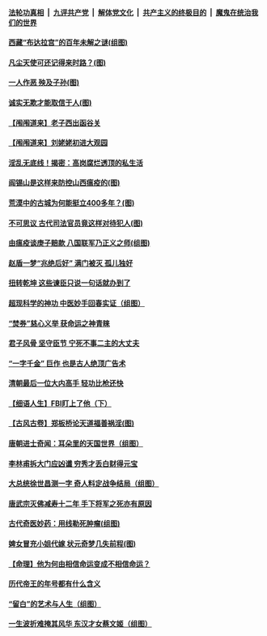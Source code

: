 

####  [法轮功真相](../../../../basic/blob/master/README.md?t=05151002) &nbsp;|&nbsp; [九评共产党](../../../../9ping.md/blob/master/README.md?t=05151002) &nbsp;|&nbsp; [解体党文化](../../../../jtdwh.md/blob/master/README.md?t=05151002)  &nbsp;|&nbsp; [共产主义的终极目的](../../../../gczydzjmd.md/blob/master/README.md?t=05151002) &nbsp;|&nbsp; [魔鬼在统治我们的世界](../../../../mgztzwmdsj.md/blob/master/README.md?t=05151002) 

#### [西藏“布达拉宫”的百年未解之谜(组图)](../pages/prog647/a102846785.md?t=05151002) 

#### [凡尘天使可还记得来时路？(图)](../pages/prog647/a102846751.md?t=05151002) 

#### [一人作恶 殃及子孙(图)](../pages/prog647/a102845847.md?t=05151002) 

#### [诚实无欺才能取信于人(图)](../pages/prog647/a102845840.md?t=05151002) 

#### [【闱闱道来】老子西出函谷关](../pages/prog647/a102845689.md?t=05151002) 

#### [【闱闱道来】刘姥姥初进大观园](../pages/prog647/a102844885.md?t=05151002) 

#### [淫乱无底线！揭密：高岗腐烂透顶的私生活](../pages/prog647/a102844883.md?t=05151002) 

#### [阎锡山是这样来防控山西瘟疫的(图)](../pages/prog647/a102844720.md?t=05151002) 

#### [荒漠中的古城为何能挺立400多年？(图)](../pages/prog647/a102844716.md?t=05151002) 

#### [不可思议 古代司法官员竟这样对待犯人(图)](../pages/prog647/a102843809.md?t=05151002) 

#### [由瘟疫谈庚子赔款 八国联军乃正义之师(组图)](../pages/prog647/a102843802.md?t=05151002) 

#### [赵盾一梦“兆绝后好” 满门被灭 孤儿独好](../pages/prog647/a102842405.md?t=05151002) 

#### [扭转乾坤 这些谏臣只说一句话就办到了](../pages/prog647/a102842362.md?t=05151002) 

#### [超现科学的神功 中医妙手回春实证（组图）](../pages/prog647/a102841568.md?t=05151002) 

#### [“焚券”慈心义举 获命运之神青睐](../pages/prog647/a102841561.md?t=05151002) 

#### [君子风骨 坚守臣节 宁死不事二主的大丈夫](../pages/prog647/a102840660.md?t=05151002) 

#### [“一字千金” 巨作 也是古人绝顶广告术](../pages/prog647/a102840652.md?t=05151002) 

#### [清朝最后一位大内高手 轻功比枪还快](../pages/prog647/a102840006.md?t=05151002) 

#### [【细语人生】FBI盯上了他（下）](../pages/prog647/a102839725.md?t=05151002) 

#### [【古风古卷】郑板桥论天道福善祸淫(图)](../pages/prog647/a102839770.md?t=05151002) 

#### [唐朝进士奇闻：耳朵里的天国世界（组图）](../pages/prog647/a102839749.md?t=05151002) 

#### [李林甫拆大门应凶谶 穷秀才丢白财得元宝](../pages/prog647/a102838885.md?t=05151002) 

#### [大总统徐世昌测一字 奇人料定战争结局（组图）](../pages/prog647/a102838858.md?t=05151002) 

#### [唐武宗灭佛减寿十二年 手下将军之死亦有原因](../pages/prog647/a102838013.md?t=05151002) 

#### [古代奇医妙药：用线勒死肿瘤(组图)](../pages/prog647/a102838003.md?t=05151002) 

#### [婢女冒充小姐代嫁 状元奇梦几失前程(图)](../pages/prog647/a102837994.md?t=05151002) 

#### [【命理】他为何由相信命运变成不相信命运？](../pages/prog647/a102837792.md?t=05151002) 

#### [历代帝王的年号都有什么含义](../pages/prog647/a102837011.md?t=05151002) 

#### [“留白”的艺术与人生（组图）](../pages/prog647/a102836822.md?t=05151002) 

#### [一生波折难掩其风华 东汉才女蔡文姬（组图）](../pages/prog647/a102836806.md?t=05151002) 

